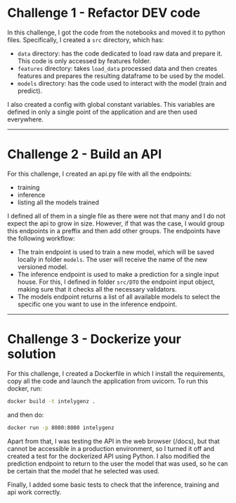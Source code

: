 
# Challenge 1 - Refactor DEV code

In this challenge, I got the code from the notebooks and moved it to python files. Specifically, I created a `src` directory, which has:

- `data` directory: has the code dedicated to load raw data and prepare it. This code is only accessed by features folder.
- `features` directory: takes `load_data` processed data and then creates features and prepares the resulting dataframe to be used by the model.
- `models` directory: has the code used to interact with the model (train and predict).

I also created a config with global constant variables. This variables are defined in only a single point of the application and are then used everywhere.

-------

# Challenge 2 - Build an API

For this challenge, I created an api.py file with all the endpoints:

- training
- inference
- listing all the models trained

I defined all of them in a single file as there were not that many and I do not expect the api to grow in size. However, if that was the case, I would group this endpoints in a preffix and then add other groups. The endpoints have the following workflow:

- The train endpoint is used to train a new model, which will be saved locally in folder `models`. The user will receive the name of the new versioned model.
- The inference endpoint is used to make a prediction for a single input house. For this, I defined in folder `src/DTO` the endpoint input object, making sure that it checks all the necessary validators.
- The models endpoint returns a list of all available models to select the specific one you want to use in the inference endpoint.

-------

# Challenge 3 - Dockerize your solution

For this challenge, I created a Dockerfile in which I install the requirements, copy all the code and launch the application from uvicorn. To run this docker, run:

```bash
docker build -t intelygenz .
```

and then do:

```bash
docker run -p 8080:8080 intelygenz
```

Apart from that, I was testing the API in the web browser (/docs), but that cannot be accessible in a production environment, so I turned it off and created a test for the dockerized API using Python. I also modified the prediction endpoint to return to the user the model that was used, so he can be certain that the model that he selected was used.

Finally, I added some basic tests to check that the inference, training and api work correctly.

